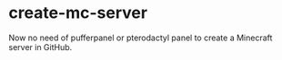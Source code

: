# create-mc-server
Now no need of pufferpanel or pterodactyl panel to create a Minecraft server in GitHub.
